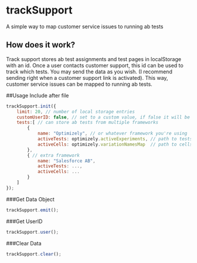 # trackSupport
A simple way to map customer service issues to running ab tests

## How does it work?
Track support stores ab test assignments and test pages in localStorage with an id. Once a user contacts customer support, this id can be used to track which tests. You may send the data as you wish. (I recommend sending right when a customer support link is activated). This way, customer service issues can be mapped to running ab tests.

##Usage
Include after file
```javascript
trackSupport.init({
	limit: 20, // number of local storage entries
	customUserID: false, // set to a custom value, if false it will be autogenerated
	tests:[ // can store ab tests from multiple frameworks
		{
			name: "Optimizely", // or whatever framework you're using
			activeTests: optimizely.activeExperiments, // path to tests 
			activeCells: optimizely.variationNamesMap  // path to cells
		},
		{ // extra framework
			name: "Salesforce AB", 
			activeTests: ..., 
			activeCells: ...  
		}
	]
});
```

###Get Data Object
```javascript
trackSupport.emit();
```

###Get UserID
```javascript
trackSupport.user();
```

###Clear Data
```javascript
trackSupport.clear();
```



